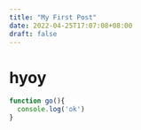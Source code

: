```yaml
---
title: "My First Post"
date: 2022-04-25T17:07:08+08:00
draft: false
---
```


# hyoy

```javascript
function go(){
  console.log('ok')
}
```

